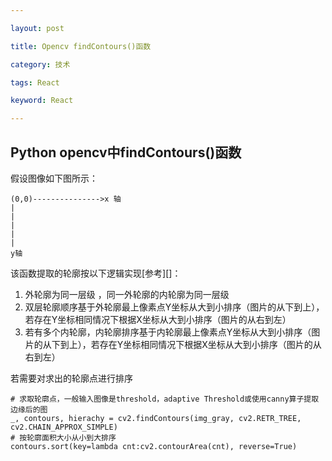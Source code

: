 ```yaml
---

layout: post

title: Opencv findContours()函数

category: 技术

tags: React

keyword: React

---
```


## Python opencv中findContours()函数

假设图像如下图所示：

```
(0,0)--------------->x 轴
|
|
|
|
|
y轴
```

该函数提取的轮廓按以下逻辑实现[参考][]：

1. 外轮廓为同一层级 ，同一外轮廓的内轮廓为同一层级
2. 双层轮廓顺序基于外轮廓最上像素点Y坐标从大到小排序（图片的从下到上），若存在Y坐标相同情况下根据X坐标从大到小排序（图片的从右到左）
3. 若有多个内轮廓，内轮廓排序基于内轮廓最上像素点Y坐标从大到小排序（图片的从下到上），若存在Y坐标相同情况下根据X坐标从大到小排序（图片的从右到左）

若需要对求出的轮廓点进行排序

```
# 求取轮廓点，一般输入图像是threshold，adaptive Threshold或使用canny算子提取边缘后的图
_, contours, hierachy = cv2.findContours(img_gray, cv2.RETR_TREE, cv2.CHAIN_APPROX_SIMPLE)
# 按轮廓面积大小从小到大排序
contours.sort(key=lambda cnt:cv2.contourArea(cnt), reverse=True)
```

[1]: https://blog.csdn.net/wangwenjie1997/article/details/100161215

